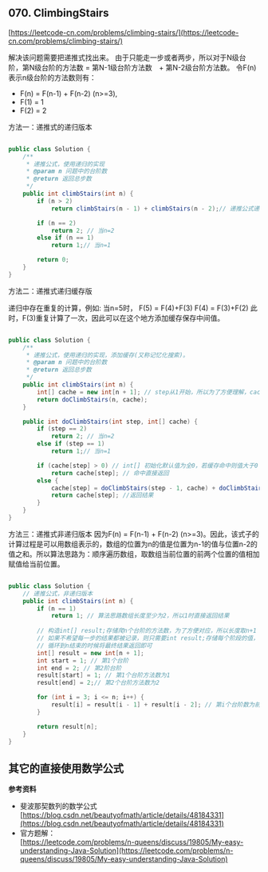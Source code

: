 **070. ClimbingStairs**  
---
[https://leetcode-cn.com/problems/climbing-stairs/](https://leetcode-cn.com/problems/climbing-stairs/)  

解决该问题需要把递推式找出来。
由于只能走一步或者两步，所以对于N级台阶，第N级台阶的方法数 = 第N-1级台阶方法数　+ 第N-2级台阶方法数。
令F(n)表示n级台阶的方法数则有：
* F(n) = F(n-1) + F(n-2) (n>=3),
* F(1) = 1
* F(2) = 2

方法一：递推式的递归版本

```java  

public class Solution {
    /**
     * 递推公式，使用递归的实现
     * @param n 问题中的台阶数
     * @return 返回总步数
     */
    public int climbStairs(int n) {
        if (n > 2)
            return climbStairs(n - 1) + climbStairs(n - 2);// 递推公式递归

        if (n == 2)
            return 2; // 当n=2
        else if (n == 1)
            return 1;// 当n=1

        return 0;
    }
}

```  

方法二：递推式递归缓存版

递归中存在重复的计算，例如:
当n=5时，
F(5) = F(4)+F(3)
F(4) = F(3)+F(2)
此时，F(3)重复计算了一次，因此可以在这个地方添加缓存保存中间值。

```java  

public class Solution {
    /**
     * 递推公式，使用递归的实现，添加缓存(又称记忆化搜索)。
     * @param n 问题中的台阶数
     * @return 返回总步数
     */
    public int climbStairs(int n) {
        int[] cache = new int[n + 1]; // step从1开始，所以为了方便理解，cache从位置1开始缓存数据
        return doClimbStairs(n, cache);
    }

    public int doClimbStairs(int step, int[] cache) {
        if (step == 2)
            return 2; // 当n=2
        else if (step == 1)
            return 1;// 当n=1

        if (cache[step] > 0) // int[] 初始化默认值为全0，若缓存命中则值大于0
            return cache[step]; // 命中直接返回
        else {
            cache[step] = doClimbStairs(step - 1, cache) + doClimbStairs(step - 2, cache);// 未命中，使用递推公式递归
            return cache[step]; //返回结果
        }
    }
}

```  

方法三：递推式非递归版本
因为F(n) = F(n-1) + F(n-2) (n>=3)。因此，该式子的计算过程是可以用数组表示的，数组的位置为n的值是位置为n-1的值与位置n-2的值之和。所以算法思路为：顺序遍历数组，取数组当前位置的前两个位置的值相加赋值给当前位置。

```java  

public class Solution {
    // 递推公式，非递归版本
    public int climbStairs(int n) {
        if (n == 1)
            return 1; // 算法思路数组长度至少为2，所以1时直接返回结果
	
        // 构造int[] result;存储爬n个台阶的方法数，为了方便对应，所以长度取n+1
        // 如果不希望每一步的结果都被记录，则只需要int result;存储每个阶段的值，
        // 循环到n结束的时候将最终结果返回即可
        int[] result = new int[n + 1]; 
        int start = 1; // 第1个台阶
        int end = 2; // 第2阶台阶
        result[start] = 1; // 第1个台阶方法数为1
        result[end] = 2;// 第2个台阶方法数为2

        for (int i = 3; i <= n; i++) {
            result[i] = result[i - 1] + result[i - 2]; // 第i个台阶数为前两个台阶的方法数之和
        }

        return result[n];
    }
}

```  

其它的直接使用数学公式
---


**参考资料**  
* 斐波那契数列的数学公式
[https://blog.csdn.net/beautyofmath/article/details/48184331](https://blog.csdn.net/beautyofmath/article/details/48184331)
* 官方题解：  
[https://leetcode.com/problems/n-queens/discuss/19805/My-easy-understanding-Java-Solution](https://leetcode.com/problems/n-queens/discuss/19805/My-easy-understanding-Java-Solution)  
